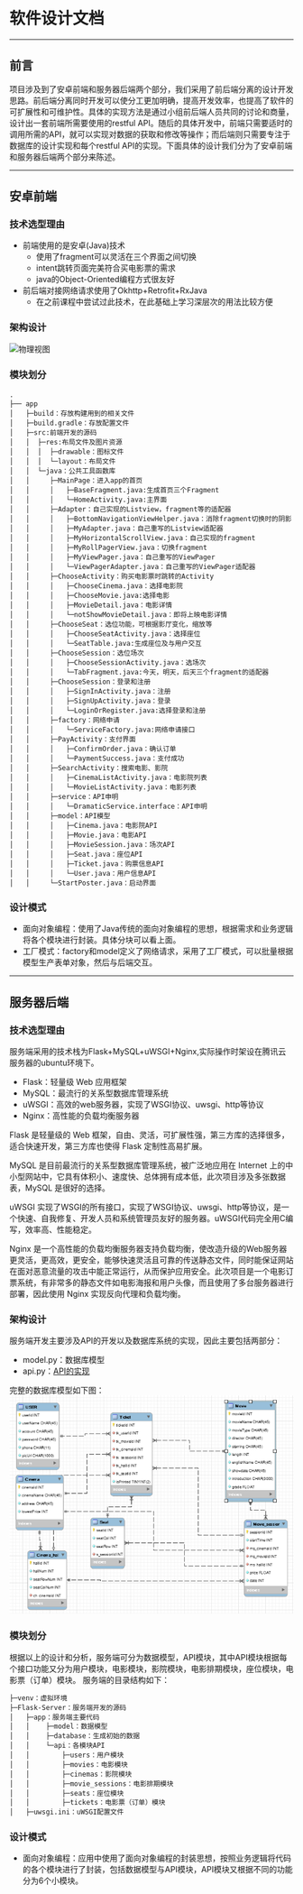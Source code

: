 # 软件设计文档

---
## 前言

项目涉及到了安卓前端和服务器后端两个部分，我们采用了前后端分离的设计开发思路。前后端分离同时开发可以使分工更加明确，提高开发效率，也提高了软件的可扩展性和可维护性。具体的实现方法是通过小组前后端人员共同的讨论和商量，设计出一套前端所需要使用的restful API。随后的具体开发中，前端只需要适时的调用所需的API，就可以实现对数据的获取和修改等操作；而后端则只需要专注于数据库的设计实现和每个restful API的实现。下面具体的设计我们分为了安卓前端和服务器后端两个部分来陈述。

---

## 安卓前端

### 技术选型理由
- 前端使用的是安卓(Java)技术
  - 使用了fragment可以灵活在三个界面之间切换
  - intent跳转页面完美符合买电影票的需求
  - java的Object-Oriented编程方式很友好
- 前后端对接网络请求使用了Okhttp+Retrofit+RxJava
  - 在之前课程中尝试过此技术，在此基础上学习深层次的用法比较方便


### 架构设计
![物理视图](https://raw.githubusercontent.com/dramaticTickets/dramatic-tickets/master/pictures/14_物理视图.png)

### 模块划分

```
.
├── app
│   ├─build：存放构建用到的相关文件
│   ├─build.gradle：存放配置文件
│   ├─src:前端开发的源码
│   │  ├─res:布局文件及图片资源
│   │  │  ├─drawable：图标文件
│   │  │  └─layout：布局文件
│   │  └─java：公共工具函数库
│   │     ├─MainPage：进入app的首页
│   │     │   ├─BaseFragment.java:生成首页三个Fragment
│   │     │   └─HomeActivity.java:主界面
│   │     ├─Adapter：自己实现的Listview，fragment等的适配器
│   │     │   ├─BottomNavigationViewHelper.java：消除fragment切换时的阴影
│   │     │   ├─MyAdapter.java：自己重写的Listview适配器
│   │     │   ├─MyHorizontalScrollView.java：自己实现的fragment
│   │     │   ├─MyRollPagerView.java：切换fragment
│   │     │   ├─MyViewPager.java：自己重写的ViewPager
│   │     │   └─ViewPagerAdapter.java：自己重写的ViewPager适配器
│   │     ├─ChooseActivity：购买电影票时跳转的Activity
│   │     │   ├─ChooseCinema.java：选择电影院
│   │     │   ├─ChooseMovie.java:选择电影
│   │     │   ├─MovieDetail.java：电影详情
│   │     │   └─notShowMovieDetail.java：即将上映电影详情
│   │     ├─ChooseSeat：选位功能，可根据影厅变化，缩放等
│   │     │   ├─ChooseSeatActivity.java：选择座位
│   │     │   └─SeatTable.java:生成座位及与用户交互
│   │     ├─ChooseSession：选位场次
│   │     │   ├─ChooseSessionActivity.java：选场次
│   │     │   └─TabFragment.java:今天，明天，后天三个fragment的适配器
│   │     ├─ChooseSession：登录和注册
│   │     │   ├─SignInActivity.java：注册
│   │     │   ├─SignUpActivity.java：登录
│   │     │   └─LoginOrRegister.java:选择登录和注册
│   │     ├─factory：网络申请
│   │     │   └─ServiceFactory.java:网络申请接口
│   │     ├─PayActivity：支付界面
│   │     │   ├─ConfirmOrder.java：确认订单
│   │     │   └─PaymentSuccess.java：支付成功
│   │     ├─SearchActivity：搜索电影、影院
│   │     │   ├─CinemaListActivity.java：电影院列表
│   │     │   └─MovieListActivity.java：电影列表
│   │     ├─service：API申明
│   │     │   └─DramaticService.interface：API申明
│   │     ├─model：API模型
│   │     │   ├─Cinema.java：电影院API
│   │     │   ├─Movie.java：电影API
│   │     │   ├─MovieSession.java：场次API
│   │     │   ├─Seat.java：座位API
│   │     │   ├─Ticket.java：购票信息API
│   │     │   └─User.java：用户信息API
│   │     └─StartPoster.java：启动界面
```

### 设计模式
- 面向对象编程：使用了Java传统的面向对象编程的思想，根据需求和业务逻辑将各个模块进行封装。具体分块可以看上面。
- 工厂模式：factory和model定义了网络请求，采用了工厂模式，可以批量根据模型生产表单对象，然后与后端交互。

---

## 服务器后端

### 技术选型理由
服务端采用的技术栈为Flask+MySQL+uWSGI+Nginx,实际操作时架设在腾讯云服务器的ubuntu环境下。

* Flask：轻量级 Web 应用框架
* MySQL：最流行的关系型数据库管理系统
* uWSGI：高效的web服务器，实现了WSGI协议、uwsgi、http等协议
* Nginx：高性能的负载均衡服务器

Flask 是轻量级的 Web 框架，自由、灵活，可扩展性强，第三方库的选择很多，适合快速开发，第三方库也使得 Flask 定制性高易扩展。

MySQL 是目前最流行的关系型数据库管理系统，被广泛地应用在 Internet 上的中小型网站中，它具有体积小、速度快、总体拥有成本低，此次项目涉及多张数据表，MySQL 是很好的选择。

uWSGI 实现了WSGI的所有接口，实现了WSGI协议、uwsgi、http等协议，是一个快速、自我修复、开发人员和系统管理员友好的服务器。uWSGI代码完全用C编写，效率高、性能稳定。

Nginx 是一个高性能的负载均衡服务器支持负载均衡，使改造升级的Web服务器更灵活，更高效，更安全，能够快速灵活且可靠的传送静态文件，同时能保证网站在面对恶意流量的攻击中能正常运行，从而保护应用安全。此次项目是一个电影订票系统，有非常多的静态文件如电影海报和用户头像，而且使用了多台服务器进行部署，因此使用 Nginx 实现反向代理和负载均衡。

### 架构设计
服务端开发主要涉及API的开发以及数据库系统的实现，因此主要包括两部分：
- model.py：数据库模型
- api.py：[API的实现](https://github.com/dramaticTickets/dramatic-tickets/blob/master/documents/7_Design.md)

完整的数据库模型如下图：
![数据库模型](https://github.com/dramaticTickets/dramatic-tickets/blob/master/SDP_Documents/databaseModel.png)

### 模块划分

根据以上的设计和分析，服务端可分为数据模型，API模块，其中API模块根据每个接口功能又分为用户模块，电影模块，影院模块，电影排期模块，座位模块，电影票（订单）模块。
服务端的目录结构如下：
```txt
├─venv：虚拟环境
├─Flask-Server：服务端开发的源码
│   ├─app：服务端主要代码
│   │    ├─model：数据模型
│   │    ├─database：生成初始的数据
│   │    └─api：各模块API
│   │        ├─users：用户模块
│   │        ├─movies：电影模块
│   │        ├─cinemas：影院模块
│   │        ├─movie_sessions：电影排期模块
│   │        ├─seats：座位模块
│   │        ├─tickets：电影票（订单）模块
│   ├─uwsgi.ini：uWSGI配置文件
```

### 设计模式
* 面向对象编程：应用中使用了面向对象编程的封装思想，按照业务逻辑将代码的各个模块进行了封装，包括数据模型与API模块，API模块又根据不同的功能分为6个小模块。
